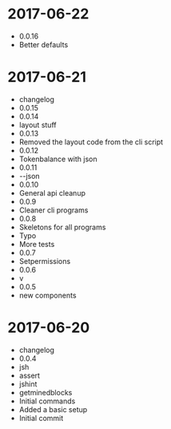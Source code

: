 2017-06-22
==========

  * 0.0.16
  * Better defaults

2017-06-21
==========

  * changelog
  * 0.0.15
  * 0.0.14
  * layout stuff
  * 0.0.13
  * Removed the layout code from the cli script
  * 0.0.12
  * Tokenbalance with json
  * 0.0.11
  * --json
  * 0.0.10
  * General api cleanup
  * 0.0.9
  * Cleaner cli programs
  * 0.0.8
  * Skeletons for all programs
  * Typo
  * More tests
  * 0.0.7
  * Setpermissions
  * 0.0.6
  * v
  * 0.0.5
  * new components

2017-06-20
==========

  * changelog
  * 0.0.4
  * jsh
  * assert
  * jshint
  * getminedblocks
  * Initial commands
  * Added a basic setup
  * Initial commit
